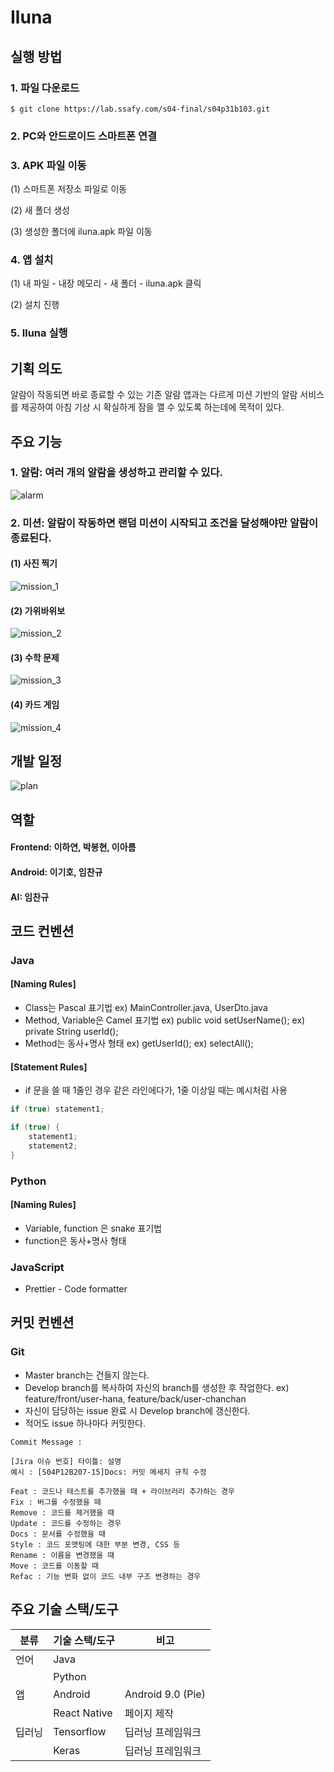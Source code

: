 # Iluna

## 실행 방법
### 1. 파일 다운로드
`$ git clone https://lab.ssafy.com/s04-final/s04p31b103.git`

### 2. PC와 안드로이드 스마트폰 연결

### 3. APK 파일 이동
(1) 스마트폰 저장소 파일로 이동

(2) 새 폴더 생성

(3) 생성한 폴더에 iluna.apk 파일 이동

### 4. 앱 설치
(1) 내 파일 - 내장 메모리 - 새 폴더 - iluna.apk 클릭

(2) 설치 진행

### 5. Iluna 실행

## 기획 의도
알람이 작동되면 바로 종료할 수 있는 기존 알람 앱과는 다르게 미션 기반의 알람 서비스를 제공하여 아침 기상 시 확실하게 잠을 깰 수 있도록 하는데에 목적이 있다.

## 주요 기능
### 1. 알람: 여러 개의 알람을 생성하고 관리할 수 있다.
![alarm](deliverables/imgs/주요기능_1.png)

### 2. 미션: 알람이 작동하면 랜덤 미션이 시작되고 조건을 달성해야만 알람이 종료된다.
#### (1) 사진 찍기

![mission_1](deliverables/imgs/주요기능_2.png)
#### (2) 가위바위보

![mission_2](deliverables/imgs/주요기능_3.png)
#### (3) 수학 문제

![mission_3](deliverables/imgs/주요기능_4.png)
#### (4) 카드 게임

![mission_4](deliverables/imgs/주요기능_5.png)

## 개발 일정
![plan](deliverables/imgs/개발일정.png)


## 역할
#### Frontend: 이하연, 박봉현, 이아름
#### Android: 이기호, 임찬규
#### AI: 임찬규

## 코드 컨벤션
### Java
#### [Naming Rules]
- Class는 Pascal 표기법
ex) MainController.java, UserDto.java
- Method, Variable은 Camel 표기법
ex) public void setUserName();
ex) private String userId();
- Method는 동사+명사 형태
ex) getUserId();
ex) selectAll();

#### [Statement Rules]
- if 문을 쓸 때 1줄인 경우 같은 라인에다가, 1줄 이상일 때는 예시처럼 사용

```java
if (true) statement1;

if (true) {
    statement1;
    statement2;
}
```

### Python
#### [Naming Rules]
- Variable, function 은 snake 표기법
- function은 동사+명사 형태

### JavaScript
- Prettier - Code formatter

## 커밋 컨벤션
### Git
- Master branch는 건들지 않는다.
- Develop branch를 복사하여 자신의 branch를 생성한 후 작업한다.
    ex) feature/front/user-hana, feature/back/user-chanchan
- 자신이 담당하는 issue 완료 시 Develop branch에 갱신한다.
- 적어도 issue 하나마다 커밋한다.

```
Commit Message : 

[Jira 이슈 번호] 타이틀: 설명
예시 : [S04P12B207-15]Docs: 커밋 메세지 규칙 수정

Feat : 코드나 테스트를 추가했을 때 + 라이브러리 추가하는 경우
Fix : 버그를 수정했을 때
Remove : 코드를 제거했을 때
Update : 코드를 수정하는 경우
Docs : 문서를 수정했을 때
Style : 코드 포맷팅에 대한 부분 변경, CSS 등
Rename : 이름을 변경했을 때
Move : 코드를 이동할 때
Refac : 기능 변화 없이 코드 내부 구조 변경하는 경우
```

## 주요 기술 스택/도구

| 분류     | 기술 스택/도구 | 비고                    |
| -------- | -------------- | ----------------------- |
| 언어     | Java           |                         |
|          | Python         |                         |
| 앱       | Android        | Android 9.0 (Pie)       |
|          | React Native   | 페이지 제작             |
| 딥러닝   | Tensorflow     | 딥러닝 프레임워크       |
|          | Keras          | 딥러닝 프레임워크       |